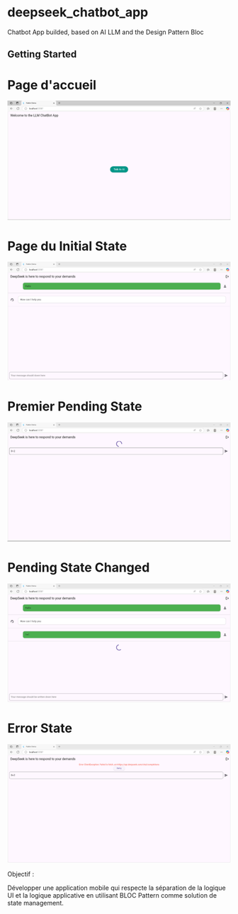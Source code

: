 # deepseek_chatbot_app

Chatbot App builded, based on AI LLM and the Design Pattern Bloc

## Getting Started


# Page d'accueil
![Voir l'image](pics/accueil.png)

# Page du Initial State
![Voir l'image](pics/Initial_State.png)

# Premier Pending State
![Voir l'image](pics/Pending_State.png)

# Pending State Changed
![Voir l'image](pics/Pending_Changed.png)

# Error State
![Voir l'image](pics/Error_State.png)


Objectif :

Développer une application mobile qui respecte la séparation de la logique UI et la logique applicative en utilisant BLOC Pattern comme solution de state management.
